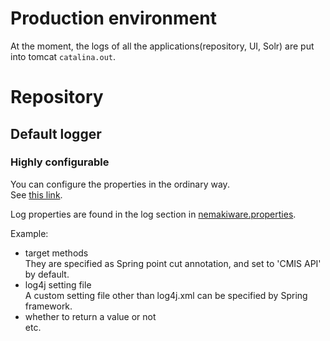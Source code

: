 # Production environment
At the moment, the logs of all the applications(repository, UI, Solr) are put into tomcat `catalina.out`.

# Repository
## Default logger
### Highly configurable
You can configure the properties in the ordinary way.  
See [this link](https://github.com/aegif/NemakiWare/wiki/Configuration%28Repository%29:-Property).  

Log properties are found in the log section in [nemakiware.properties](https://github.com/aegif/NemakiWare/blob/master/core/src/main/webapp/WEB-INF/classes/nemakiware.properties).

Example:  
- target methods  
  They are specified as Spring point cut annotation, and set to 'CMIS API' by default.
- log4j setting file  
  A custom setting file other than log4j.xml can be specified by Spring framework.
- whether to return a value or not  
etc.

